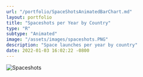 ```yaml
---
url: "/portfolio/SpaceShotsAnimatedBarChart.md"
layout: portfolio
title: "Spaceshots per Year by Country"
type: "R"
subtype: "Animated"
image: "/assets/images/spaceshots.PNG"
description: "Space launches per year by country"
date: 2022-01-03 16:02:22 -0800
---
```


   ![Spaceshots](\assets\images\spaceshots.gif)

